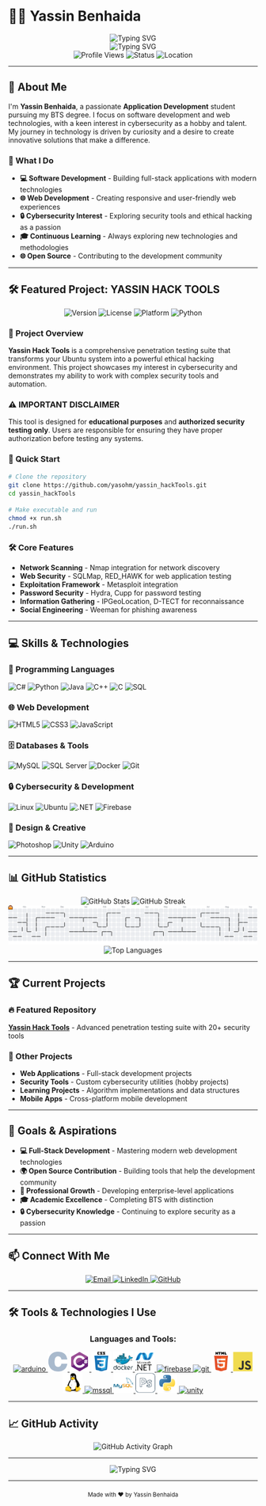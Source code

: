 # 👨‍💻 Yassin Benhaida

<div align="center">
  <img src="https://readme-typing-svg.herokuapp.com?font=Fira+Code&weight=500&size=28&pause=1000&color=00FF00&center=true&vCenter=true&width=435&lines=Application;Development;Student" alt="Typing SVG" />
</div>

<div align="center">
  <img src="https://readme-typing-svg.herokuapp.com?font=Fira+Code&weight=500&size=28&pause=1000&color=00FF00&center=true&vCenter=true&width=435&lines=Open+Source+Contributor" alt="Typing SVG" />
</div>

<div align="center">
  <img src="https://komarev.com/ghpvc/?username=yasohm&style=flat-square&color=blue" alt="Profile Views" />
  <img src="https://img.shields.io/badge/Status-Available-brightgreen" alt="Status" />
  <img src="https://img.shields.io/badge/Location-Morocco-blue" alt="Location" />
</div>

---

## 🚀 About Me

I'm **Yassin Benhaida**, a passionate **Application Development** student pursuing my BTS degree. I focus on software development and web technologies, with a keen interest in cybersecurity as a hobby and talent. My journey in technology is driven by curiosity and a desire to create innovative solutions that make a difference.

### 🎯 What I Do
- **💻 Software Development** - Building full-stack applications with modern technologies
- **🌐 Web Development** - Creating responsive and user-friendly web experiences
- **🔒 Cybersecurity Interest** - Exploring security tools and ethical hacking as a passion
- **🎓 Continuous Learning** - Always exploring new technologies and methodologies
- **🌐 Open Source** - Contributing to the development community

---

## 🛠️ Featured Project: YASSIN HACK TOOLS

<div align="center">
  <img src="https://img.shields.io/badge/version-2.0-blue.svg" alt="Version" />
  <img src="https://img.shields.io/badge/license-GPL%20v3-green.svg" alt="License" />
  <img src="https://img.shields.io/badge/platform-Ubuntu-red.svg" alt="Platform" />
  <img src="https://img.shields.io/badge/python-3.x-blue.svg" alt="Python" />
</div>

### 🎯 Project Overview
**Yassin Hack Tools** is a comprehensive penetration testing suite that transforms your Ubuntu system into a powerful ethical hacking environment. This project showcases my interest in cybersecurity and demonstrates my ability to work with complex security tools and automation.

### ⚠️ **IMPORTANT DISCLAIMER**
This tool is designed for **educational purposes** and **authorized security testing only**. Users are responsible for ensuring they have proper authorization before testing any systems.

### 🚀 Quick Start
```bash
# Clone the repository
git clone https://github.com/yasohm/yassin_hackTools.git
cd yassin_hackTools

# Make executable and run
chmod +x run.sh
./run.sh
```

### 🛠️ Core Features
- **Network Scanning** - Nmap integration for network discovery
- **Web Security** - SQLMap, RED_HAWK for web application testing
- **Exploitation Framework** - Metasploit integration
- **Password Security** - Hydra, Cupp for password testing
- **Information Gathering** - IPGeoLocation, D-TECT for reconnaissance
- **Social Engineering** - Weeman for phishing awareness

---

## 💻 Skills & Technologies

### 🔧 Programming Languages
![C#](https://img.shields.io/badge/C%23-239120?style=for-the-badge&logo=c-sharp&logoColor=white)
![Python](https://img.shields.io/badge/Python-3776AB?style=for-the-badge&logo=python&logoColor=white)
![Java](https://img.shields.io/badge/Java-ED8B00?style=for-the-badge&logo=openjdk&logoColor=white)
![C++](https://img.shields.io/badge/C%2B%2B-00599C?style=for-the-badge&logo=c%2B%2B&logoColor=white)
![C](https://img.shields.io/badge/C-00599C?style=for-the-badge&logo=c&logoColor=white)
![SQL](https://img.shields.io/badge/SQL-000000?style=for-the-badge&logo=mysql&logoColor=white)

### 🌐 Web Development
![HTML5](https://img.shields.io/badge/HTML5-E34F26?style=for-the-badge&logo=html5&logoColor=white)
![CSS3](https://img.shields.io/badge/CSS3-1572B6?style=for-the-badge&logo=css3&logoColor=white)
![JavaScript](https://img.shields.io/badge/JavaScript-F7DF1E?style=for-the-badge&logo=javascript&logoColor=black)

### 🗄️ Databases & Tools
![MySQL](https://img.shields.io/badge/MySQL-00000F?style=for-the-badge&logo=mysql&logoColor=white)
![SQL Server](https://img.shields.io/badge/Microsoft_SQL_Server-CC2927?style=for-the-badge&logo=microsoft-sql-server&logoColor=white)
![Docker](https://img.shields.io/badge/Docker-2496ED?style=for-the-badge&logo=docker&logoColor=white)
![Git](https://img.shields.io/badge/GIT-E44C30?style=for-the-badge&logo=git&logoColor=white)

### 🔒 Cybersecurity & Development
![Linux](https://img.shields.io/badge/Linux-FCC624?style=for-the-badge&logo=linux&logoColor=black)
![Ubuntu](https://img.shields.io/badge/Ubuntu-E95420?style=for-the-badge&logo=ubuntu&logoColor=white)
![.NET](https://img.shields.io/badge/.NET-512BD4?style=for-the-badge&logo=.net&logoColor=white)
![Firebase](https://img.shields.io/badge/Firebase-039BE5?style=for-the-badge&logo=firebase&logoColor=white)

### 🎨 Design & Creative
![Photoshop](https://img.shields.io/badge/Adobe%20Photoshop-31A8FF?style=for-the-badge&logo=adobe-photoshop&logoColor=white)
![Unity](https://img.shields.io/badge/Unity-100000?style=for-the-badge&logo=unity&logoColor=white)
![Arduino](https://img.shields.io/badge/Arduino-00979D?style=for-the-badge&logo=arduino&logoColor=white)

---

## 📊 GitHub Statistics

<div align="center">
  <img src="https://github-readme-stats.vercel.app/api?username=yasohm&show_icons=true&theme=tokyonight&hide_border=true&bg_color=0D1117" alt="GitHub Stats" />
  <img src="https://github-readme-streak-stats.herokuapp.com/?user=yasohm&theme=tokyonight&hide_border=true&background=0D1117" alt="GitHub Streak" />
</div>

<picture>
  <source media="(prefers-color-scheme: dark)" srcset="https://raw.githubusercontent.com/coder-samurai/coder-samurai/output/pacman-contribution-graph-dark.svg">
  <source media="(prefers-color-scheme: light)" srcset="https://raw.githubusercontent.com/coder-samurai/coder-samurai/output/pacman-contribution-graph.svg">
  <img alt="pacman contribution graph" src="https://raw.githubusercontent.com/coder-samurai/coder-samurai/output/pacman-contribution-graph.svg">
</picture>

<div align="center">
  <img src="https://github-readme-stats.vercel.app/api/top-langs/?username=yasohm&layout=compact&theme=tokyonight&hide_border=true&bg_color=0D1117" alt="Top Languages" />
</div>

---

## 🏆 Current Projects

### 🔥 Featured Repository
**[Yassin Hack Tools](https://github.com/yasohm/yassin_hackTools)** - Advanced penetration testing suite with 20+ security tools

### 🚀 Other Projects
- **Web Applications** - Full-stack development projects
- **Security Tools** - Custom cybersecurity utilities (hobby projects)
- **Learning Projects** - Algorithm implementations and data structures
- **Mobile Apps** - Cross-platform mobile development

---

## 🎯 Goals & Aspirations

- **💻 Full-Stack Development** - Mastering modern web development technologies
- **🌍 Open Source Contribution** - Building tools that help the development community
- **💼 Professional Growth** - Developing enterprise-level applications
- **🎓 Academic Excellence** - Completing BTS with distinction
- **🔒 Cybersecurity Knowledge** - Continuing to explore security as a passion

---

## 📫 Connect With Me

<div align="center">
  <a href="mailto:benhaidayassine1@gmail.com">
    <img src="https://img.shields.io/badge/Gmail-D14836?style=for-the-badge&logo=gmail&logoColor=white" alt="Email" />
  </a>
  <a href="https://linkedin.com/in/yassin-benhaida">
    <img src="https://img.shields.io/badge/LinkedIn-0077B5?style=for-the-badge&logo=linkedin&logoColor=white" alt="LinkedIn" />
  </a>
  <a href="https://github.com/yasohm">
    <img src="https://img.shields.io/badge/GitHub-100000?style=for-the-badge&logo=github&logoColor=white" alt="GitHub" />
  </a>
</div>

---

## 🛠️ Tools & Technologies I Use

<div align="center">
  <h3>Languages and Tools:</h3>
  <p>
    <a href="https://www.arduino.cc/" target="_blank" rel="noreferrer">
      <img src="https://cdn.worldvectorlogo.com/logos/arduino-1.svg" alt="arduino" width="40" height="40"/>
    </a>
    <a href="https://www.cprogramming.com/" target="_blank" rel="noreferrer">
      <img src="https://raw.githubusercontent.com/devicons/devicon/master/icons/c/c-original.svg" alt="c" width="40" height="40"/>
    </a>
    <a href="https://www.w3schools.com/cs/" target="_blank" rel="noreferrer">
      <img src="https://raw.githubusercontent.com/devicons/devicon/master/icons/csharp/csharp-original.svg" alt="csharp" width="40" height="40"/>
    </a>
    <a href="https://www.w3schools.com/css/" target="_blank" rel="noreferrer">
      <img src="https://raw.githubusercontent.com/devicons/devicon/master/icons/css3/css3-original-wordmark.svg" alt="css3" width="40" height="40"/>
    </a>
    <a href="https://www.docker.com/" target="_blank" rel="noreferrer">
      <img src="https://raw.githubusercontent.com/devicons/devicon/master/icons/docker/docker-original-wordmark.svg" alt="docker" width="40" height="40"/>
    </a>
    <a href="https://dotnet.microsoft.com/" target="_blank" rel="noreferrer">
      <img src="https://raw.githubusercontent.com/devicons/devicon/master/icons/dot-net/dot-net-original-wordmark.svg" alt="dotnet" width="40" height="40"/>
    </a>
    <a href="https://firebase.google.com/" target="_blank" rel="noreferrer">
      <img src="https://www.vectorlogo.zone/logos/firebase/firebase-icon.svg" alt="firebase" width="40" height="40"/>
    </a>
    <a href="https://git-scm.com/" target="_blank" rel="noreferrer">
      <img src="https://www.vectorlogo.zone/logos/git-scm/git-scm-icon.svg" alt="git" width="40" height="40"/>
    </a>
    <a href="https://www.w3.org/html/" target="_blank" rel="noreferrer">
      <img src="https://raw.githubusercontent.com/devicons/devicon/master/icons/html5/html5-original-wordmark.svg" alt="html5" width="40" height="40"/>
    </a>
    <a href="https://developer.mozilla.org/en-US/docs/Web/JavaScript" target="_blank" rel="noreferrer">
      <img src="https://raw.githubusercontent.com/devicons/devicon/master/icons/javascript/javascript-original.svg" alt="javascript" width="40" height="40"/>
    </a>
    <a href="https://www.linux.org/" target="_blank" rel="noreferrer">
      <img src="https://raw.githubusercontent.com/devicons/devicon/master/icons/linux/linux-original.svg" alt="linux" width="40" height="40"/>
    </a>
    <a href="https://www.microsoft.com/en-us/sql-server" target="_blank" rel="noreferrer">
      <img src="https://www.svgrepo.com/show/303229/microsoft-sql-server-logo.svg" alt="mssql" width="40" height="40"/>
    </a>
    <a href="https://www.mysql.com/" target="_blank" rel="noreferrer">
      <img src="https://raw.githubusercontent.com/devicons/devicon/master/icons/mysql/mysql-original-wordmark.svg" alt="mysql" width="40" height="40"/>
    </a>
    <a href="https://www.photoshop.com/en" target="_blank" rel="noreferrer">
      <img src="https://raw.githubusercontent.com/devicons/devicon/master/icons/photoshop/photoshop-line.svg" alt="photoshop" width="40" height="40"/>
    </a>
    <a href="https://www.python.org" target="_blank" rel="noreferrer">
      <img src="https://raw.githubusercontent.com/devicons/devicon/master/icons/python/python-original.svg" alt="python" width="40" height="40"/>
    </a>
    <a href="https://unity.com/" target="_blank" rel="noreferrer">
      <img src="https://www.vectorlogo.zone/logos/unity3d/unity3d-icon.svg" alt="unity" width="40" height="40"/>
    </a>
  </p>
</div>

---

## 📈 GitHub Activity

<div align="center">
  <img src="https://github-readme-activity-graph.vercel.app/graph?username=yasohm&theme=tokyo-night&hide_border=true&bg_color=0D1117" alt="GitHub Activity Graph" />
</div>

---

<div align="center">
  <img src="https://readme-typing-svg.herokuapp.com?font=Fira+Code&weight=500&size=20&pause=1000&color=00FF00&center=true&vCenter=true&width=435&lines=Thanks+for+visiting+my+profile!;Let's+build+amazing+things+together!;Stay+curious%2C+keep+coding!" alt="Typing SVG" />
</div>

---

<div align="center">
  <sub>Made with ❤️ by Yassin Benhaida</sub>
</div>
